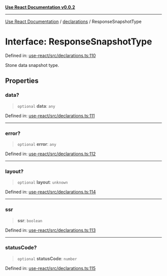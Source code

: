 [**Use React Documentation v0.0.2**](../../README.md)

***

[Use React Documentation](../../modules.md) / [declarations](../README.md) / ResponseSnapshotType

# Interface: ResponseSnapshotType

Defined in: [use-react/src/declarations.ts:110](https://github.com/stonemjs/use-react/blob/50c96852bd65a75b7f2a00786393fb0c90af6da8/src/declarations.ts#L110)

Stone data snapshot type.

## Properties

### data?

> `optional` **data**: `any`

Defined in: [use-react/src/declarations.ts:111](https://github.com/stonemjs/use-react/blob/50c96852bd65a75b7f2a00786393fb0c90af6da8/src/declarations.ts#L111)

***

### error?

> `optional` **error**: `any`

Defined in: [use-react/src/declarations.ts:112](https://github.com/stonemjs/use-react/blob/50c96852bd65a75b7f2a00786393fb0c90af6da8/src/declarations.ts#L112)

***

### layout?

> `optional` **layout**: `unknown`

Defined in: [use-react/src/declarations.ts:114](https://github.com/stonemjs/use-react/blob/50c96852bd65a75b7f2a00786393fb0c90af6da8/src/declarations.ts#L114)

***

### ssr

> **ssr**: `boolean`

Defined in: [use-react/src/declarations.ts:113](https://github.com/stonemjs/use-react/blob/50c96852bd65a75b7f2a00786393fb0c90af6da8/src/declarations.ts#L113)

***

### statusCode?

> `optional` **statusCode**: `number`

Defined in: [use-react/src/declarations.ts:115](https://github.com/stonemjs/use-react/blob/50c96852bd65a75b7f2a00786393fb0c90af6da8/src/declarations.ts#L115)
